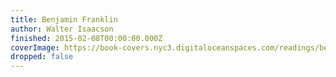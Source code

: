 ```yaml
---
title: Benjamin Franklin
author: Walter Isaacson
finished: 2015-02-08T00:00:00.000Z
coverImage: https://book-covers.nyc3.digitaloceanspaces.com/readings/benjamin-franklin-01.jpg
dropped: false
---
```


